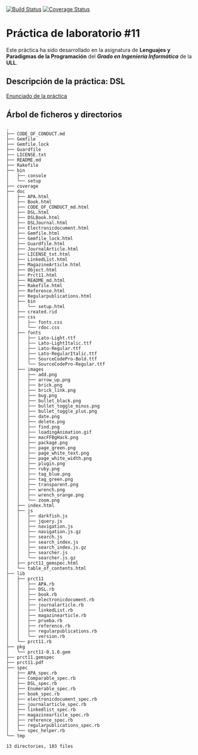 [![Build Status](https://travis-ci.org/gcpmendez/prct10.svg?branch=master)](https://travis-ci.org/gcpmendez/prct11)
[![Coverage Status](https://coveralls.io/repos/gcpmendez/prct11/badge.svg?branch=master&service=github)](https://coveralls.io/github/gcpmendez/prct11?branch=master)


# Práctica de laboratorio \#11
      
Este práctica ha sido desarrollado en la asignatura de **Lenguajes y Paradigmas de la Programación** del **_Grado en Ingeniería Informática_** de la **ULL**.

## Descripción de la práctica: DSL


[Enunciado de la práctica](https://github.com/gcpmendez/prct11/blob/master/prct11.pdf "statement")

## Árbol de ficheros y directorios
```
.
├── CODE_OF_CONDUCT.md
├── Gemfile
├── Gemfile.lock
├── Guardfile
├── LICENSE.txt
├── README.md
├── Rakefile
├── bin
│   ├── console
│   └── setup
├── coverage
├── doc
│   ├── APA.html
│   ├── Book.html
│   ├── CODE_OF_CONDUCT_md.html
│   ├── DSL.html
│   ├── DSLBook.html
│   ├── DSLJournal.html
│   ├── Electronicdocument.html
│   ├── Gemfile.html
│   ├── Gemfile_lock.html
│   ├── Guardfile.html
│   ├── JournalArticle.html
│   ├── LICENSE_txt.html
│   ├── LinkedList.html
│   ├── MagazineArticle.html
│   ├── Object.html
│   ├── Prct11.html
│   ├── README_md.html
│   ├── Rakefile.html
│   ├── Reference.html
│   ├── Regularpublications.html
│   ├── bin
│   │   └── setup.html
│   ├── created.rid
│   ├── css
│   │   ├── fonts.css
│   │   └── rdoc.css
│   ├── fonts
│   │   ├── Lato-Light.ttf
│   │   ├── Lato-LightItalic.ttf
│   │   ├── Lato-Regular.ttf
│   │   ├── Lato-RegularItalic.ttf
│   │   ├── SourceCodePro-Bold.ttf
│   │   └── SourceCodePro-Regular.ttf
│   ├── images
│   │   ├── add.png
│   │   ├── arrow_up.png
│   │   ├── brick.png
│   │   ├── brick_link.png
│   │   ├── bug.png
│   │   ├── bullet_black.png
│   │   ├── bullet_toggle_minus.png
│   │   ├── bullet_toggle_plus.png
│   │   ├── date.png
│   │   ├── delete.png
│   │   ├── find.png
│   │   ├── loadingAnimation.gif
│   │   ├── macFFBgHack.png
│   │   ├── package.png
│   │   ├── page_green.png
│   │   ├── page_white_text.png
│   │   ├── page_white_width.png
│   │   ├── plugin.png
│   │   ├── ruby.png
│   │   ├── tag_blue.png
│   │   ├── tag_green.png
│   │   ├── transparent.png
│   │   ├── wrench.png
│   │   ├── wrench_orange.png
│   │   └── zoom.png
│   ├── index.html
│   ├── js
│   │   ├── darkfish.js
│   │   ├── jquery.js
│   │   ├── navigation.js
│   │   ├── navigation.js.gz
│   │   ├── search.js
│   │   ├── search_index.js
│   │   ├── search_index.js.gz
│   │   ├── searcher.js
│   │   └── searcher.js.gz
│   ├── prct11_gemspec.html
│   └── table_of_contents.html
├── lib
│   ├── prct11
│   │   ├── APA.rb
│   │   ├── DSL.rb
│   │   ├── book.rb
│   │   ├── electronicdocument.rb
│   │   ├── journalarticle.rb
│   │   ├── linkedList.rb
│   │   ├── magazinearticle.rb
│   │   ├── prueba.rb
│   │   ├── reference.rb
│   │   ├── regularpublications.rb
│   │   └── version.rb
│   └── prct11.rb
├── pkg
│   └── prct11-0.1.0.gem
├── prct11.gemspec
├── prct11.pdf
├── spec
│   ├── APA_spec.rb
│   ├── Comparable_spec.rb
│   ├── DSL_spec.rb
│   ├── Enumerable_spec.rb
│   ├── book_spec.rb
│   ├── electronicdocument_spec.rb
│   ├── journalarticle_spec.rb
│   ├── linkedlist_spec.rb
│   ├── magazinearticle_spec.rb
│   ├── reference_spec.rb
│   ├── regularpublications_spec.rb
│   └── spec_helper.rb
└── tmp

13 directories, 103 files
```
